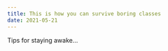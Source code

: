 ```yaml
---
title: This is how you can survive boring classes
date: 2021-05-21
---
```


Tips for staying awake...
